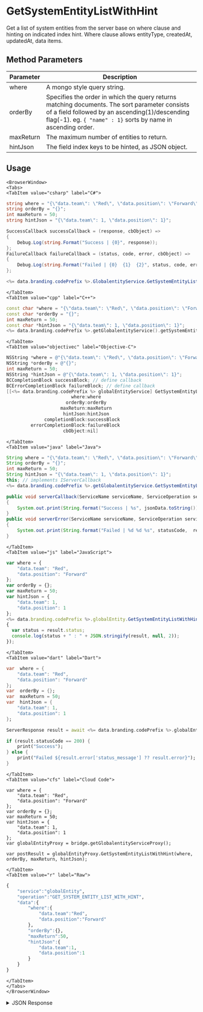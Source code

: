 # GetSystemEntityListWithHint
Get a list of system entities from the server base on where clause and hinting on indicated index hint. Where clause allows entityType, createdAt, updatedAt, data items.

<PartialServop service_name="globalEntity" operation_name="GET_SYSTEM_ENTITY_LIST_WITH_HINT" />

## Method Parameters
Parameter | Description
--------- | -----------
where | A mongo style query string.
orderBy | Specifies the order in which the query returns matching documents. The sort parameter consists of a field followed by an ascending(1)/descending flag(-1). eg. `{ "name" : 1}` sorts by name in ascending order.
maxReturn | The maximum number of entities to return.
hintJson | The field index keys to be hinted, as JSON object.

## Usage

```mdx-code-block
<BrowserWindow>
<Tabs>
<TabItem value="csharp" label="C#">
```

```csharp
string where = "{\"data.team\": \"Red\", \"data.position\": \"Forward\"}";
string orderBy = "{}";
int maxReturn = 50;
string hintJson = "{\"data.team\": 1, \"data.position\": 1}";

SuccessCallback successCallback = (response, cbObject) =>
{
    Debug.Log(string.Format("Success | {0}", response));
};
FailureCallback failureCallback = (status, code, error, cbObject) =>
{
    Debug.Log(string.Format("Failed | {0}  {1}  {2}", status, code, error));
};

<%= data.branding.codePrefix %>.GlobalentityService.GetSystemEntityListWithHint(where, orderBy, maxReturn, hintJson, successCallback, failureCallback);
```

```mdx-code-block
</TabItem>
<TabItem value="cpp" label="C++">
```

```cpp
const char *where = "{\"data.team\": \"Red\", \"data.position\": \"Forward\"}";
const char *orderBy = "{}";
int maxReturn = 50;
const char *hintJson = "{\"data.team\": 1, \"data.position\": 1}";
<%= data.branding.codePrefix %>.getGlobalentityService().getSystemEntityListWithHint(where, orderBy, maxReturn, hintJson, this);
```

```mdx-code-block
</TabItem>
<TabItem value="objectivec" label="Objective-C">
```

```objectivec
NSString *where = @"{\"data.team\": \"Red\", \"data.position\": \"Forward\"}";
NSString *orderBy = @"{}";
int maxReturn = 50;
NSString *hintJson = @"{\"data.team\": 1, \"data.position\": 1}";
BCCompletionBlock successBlock; // define callback
BCErrorCompletionBlock failureBlock; // define callback
[[<%= data.branding.codePrefix %> globalEntityService] GetSystemEntityListWithHint:
                        where:where
                      orderBy:orderBy
                    maxReturn:maxReturn
                     hintJson:hintJson
              completionBlock:successBlock
         errorCompletionBlock:failureBlock
                     cbObject:nil]
```

```mdx-code-block
</TabItem>
<TabItem value="java" label="Java">
```

```java
String where = "{\"data.team\": \"Red\", \"data.position\": \"Forward\"}";
String orderBy = "{}";
int maxReturn = 50;
String hintJson = "{\"data.team\": 1, \"data.position\": 1}";
this; // implements IServerCallback
<%= data.branding.codePrefix %>.getGlobalentityService.GetSystemEntityListWithHint(where, orderBy, maxReturn, hintJson, this);

public void serverCallback(ServiceName serviceName, ServiceOperation serviceOperation, JSONObject jsonData)
{
    System.out.print(String.format("Success | %s", jsonData.toString()));
}
public void serverError(ServiceName serviceName, ServiceOperation serviceOperation, int statusCode, int reasonCode, String jsonError)
{
    System.out.print(String.format("Failed | %d %d %s", statusCode,  reasonCode, jsonError.toString()));
}

```

```mdx-code-block
</TabItem>
<TabItem value="js" label="JavaScript">
```

```javascript
var where = {
    "data.team": "Red",
    "data.position": "Forward"
};
var orderBy = {};
var maxReturn = 50;
var hintJson = {
    "data.team": 1,
    "data.position": 1
};
<%= data.branding.codePrefix %>.globalEntity.GetSystemEntityListWithHint(where, orderBy, maxReturn, hintJson, result =>
{
  var status = result.status;
  console.log(status + " : " + JSON.stringify(result, null, 2));
});
```

```mdx-code-block
</TabItem>
<TabItem value="dart" label="Dart">
```

```dart
var  where = {
    "data.team": "Red",
    "data.position": "Forward"
};
var  orderBy = {};
var  maxReturn = 50;
var  hintJson = {
    "data.team": 1,
    "data.position": 1
};

ServerResponse result = await <%= data.branding.codePrefix %>.globalEntityService.GetSystemEntityListWithHint(where:where, orderBy:orderBy, maxReturn:maxReturn, hintJson:hintJson);

if (result.statusCode == 200) {
    print("Success");
} else {
    print("Failed ${result.error['status_message'] ?? result.error}");
}
```

```mdx-code-block
</TabItem>
<TabItem value="cfs" label="Cloud Code">
```

```cfscript
var where = {
    "data.team": "Red",
    "data.position": "Forward"
};
var orderBy = {};
var maxReturn = 50;
var hintJson = {
    "data.team": 1,
    "data.position": 1
};
var globalEntityProxy = bridge.getGlobalentityServiceProxy();

var postResult = globalEntityProxy.GetSystemEntityListWithHint(where, orderBy, maxReturn, hintJson);
```

```mdx-code-block
</TabItem>
<TabItem value="r" label="Raw">
```

```r
{
    "service":"globalEntity",
    "operation":"GET_SYSTEM_ENTITY_LIST_WITH_HINT",
    "data":{
        "where":{
            "data.team":"Red",
            "data.position":"Forward"
        },
        "orderBy":{},
        "maxReturn":50,
        "hintJson":{
            "data.team":1,
            "data.position":1
        }
    }
}
```

```mdx-code-block
</TabItem>
</Tabs>
</BrowserWindow>
```
<details>
<summary>JSON Response</summary>

```json
{
    "status": 200,
    "data": {
        "entityList": [
            {
                "gameId": "123456",
                "entityId": "e919ffc2-c3f7-4cc0-a0f1-b3eb857c4ed0",
                "ownerId": "7f416676-9e9d-422f-85b2-740185ac3139",
                "entityType": "testGlobalEntity",
                "entityIndexedId": null,
                "version": 1,
                "data": {
                    "globalTestName": "Test Name 01"
                },
                "acl": {
                    "other": 0
                },
                "expiresAt": 9223372036854775800,
                "timeToLive": 0,
                "createdAt": 1471010732135,
                "updatedAt": 1471010732135
            }
        ],
        "_serverTime": 1637946319239,
        "entityListCount": 1
    }
}
```

</details>

